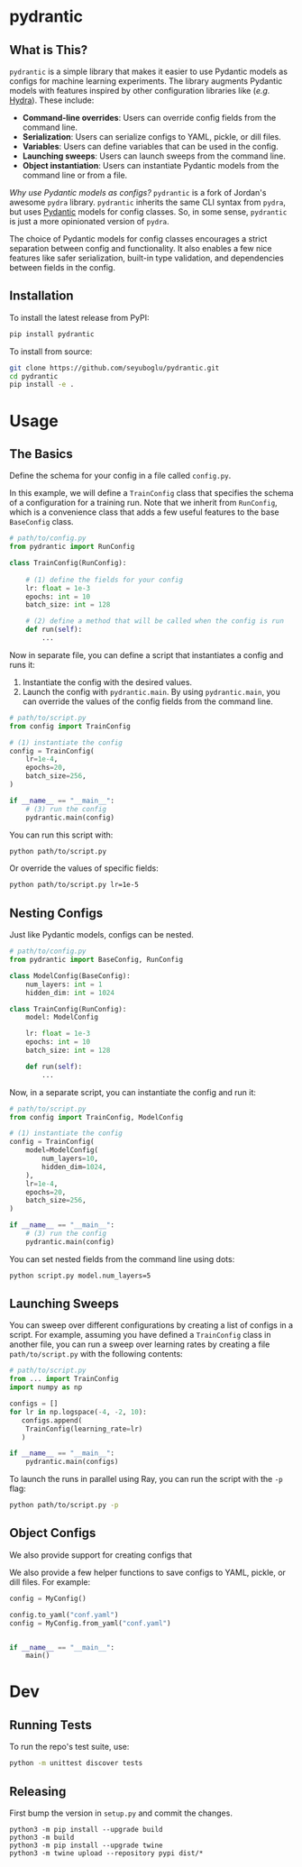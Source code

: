 # pydrantic

## What is This?
`pydrantic` is a simple library that makes it easier to use Pydantic models as configs for machine learning experiments. 
The library augments Pydantic models with features inspired by other configuration libraries like (*e.g.* [Hydra](https://hydra.cc/)). These include:

- **Command-line overrides**: Users can override config fields from the command line.
- **Serialization**: Users can serialize configs to YAML, pickle, or dill files.
- **Variables**: Users can define variables that can be used in the config.
- **Launching sweeps**: Users can launch sweeps from the command line.
- **Object instantiation**: Users can instantiate Pydantic models from the command line or from a file.

*Why use Pydantic models as configs?*
`pydrantic` is a fork of Jordan's awesome `pydra` library. 
`pydrantic` inherits the same CLI syntax from `pydra`, but uses [Pydantic](https://docs.pydantic.dev/latest/) models for config classes.
So, in some sense, `pydrantic` is just a more opinionated version of `pydra`. 

The choice of Pydantic models for config classes encourages a strict separation between config and functionality. It also enables a few nice features like safer serialization, built-in type validation, and dependencies between fields in the config.


## Installation

To install the latest release from PyPI:
```bash
pip install pydrantic
```

To install from source:
```bash
git clone https://github.com/seyuboglu/pydrantic.git
cd pydrantic
pip install -e .
```


# Usage

## The Basics
Define the schema for your config in a file called `config.py`.

In this example, we will define a `TrainConfig` class that specifies the schema of a configuration for a training run.
Note that we inherit from `RunConfig`, which is a convenience class that adds a few useful features to the base `BaseConfig` class.

```python
# path/to/config.py
from pydrantic import RunConfig

class TrainConfig(RunConfig):
    
    # (1) define the fields for your config
    lr: float = 1e-3
    epochs: int = 10
    batch_size: int = 128

    # (2) define a method that will be called when the config is run
    def run(self):
        ...
```

Now in separate file, you can define a script that instantiates a config and runs it:
1. Instantiate the config with the desired values.
2. Launch the config with `pydrantic.main`. By using `pydrantic.main`, you can override the values of the config fields from the command line.

```python
# path/to/script.py
from config import TrainConfig

# (1) instantiate the config
config = TrainConfig(
    lr=1e-4,
    epochs=20,
    batch_size=256,
)

if __name__ == "__main__":
    # (3) run the config
    pydrantic.main(config)
```

You can run this script with:

```bash
python path/to/script.py
```

Or override the values of specific fields:
```bash
python path/to/script.py lr=1e-5
```


## Nesting Configs

Just like Pydantic models, configs can be nested.

```python
# path/to/config.py
from pydrantic import BaseConfig, RunConfig

class ModelConfig(BaseConfig):
    num_layers: int = 1
    hidden_dim: int = 1024

class TrainConfig(RunConfig):
    model: ModelConfig

    lr: float = 1e-3
    epochs: int = 10
    batch_size: int = 128

    def run(self):
        ...
```
Now, in a separate script, you can instantiate the config and run it:

```python
# path/to/script.py
from config import TrainConfig, ModelConfig

# (1) instantiate the config
config = TrainConfig(
    model=ModelConfig(
        num_layers=10,
        hidden_dim=1024,
    ),
    lr=1e-4,
    epochs=20,
    batch_size=256,
)

if __name__ == "__main__":
    # (3) run the config
    pydrantic.main(config)
```

You can set nested fields from the command line using dots:

```bash
python script.py model.num_layers=5
```

## Launching Sweeps
You can sweep over different configurations by creating a list of configs in a script. 
For example, assuming you have defined a `TrainConfig` class in another file, you can 
run a sweep over learning rates by creating a file `path/to/script.py` with the following contents:

```python
# path/to/script.py
from ... import TrainConfig
import numpy as np

configs = []
for lr in np.logspace(-4, -2, 10):
   configs.append(
    TrainConfig(learning_rate=lr)
   ) 

if __name__ == "__main__":
    pydrantic.main(configs)
```

To launch the runs in parallel using Ray, you can run the script with the `-p` flag:
```bash
python path/to/script.py -p
```


## Object Configs

We also provide support for creating configs that 



We also provide a few helper functions to save configs to YAML, pickle, or dill files.
For example:

```python
config = MyConfig()

config.to_yaml("conf.yaml")
config = MyConfig.from_yaml("conf.yaml")


if __name__ == "__main__":
    main()
```
# Dev

## Running Tests

To run the repo's test suite, use:

```bash
python -m unittest discover tests
```

## Releasing 
First bump the version in `setup.py` and commit the changes.
```
python3 -m pip install --upgrade build
python3 -m build
python3 -m pip install --upgrade twine
python3 -m twine upload --repository pypi dist/*   
```
